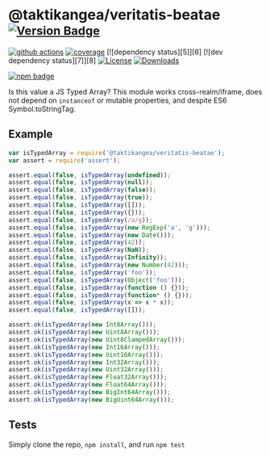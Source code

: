 # @taktikangea/veritatis-beatae <sup>[![Version Badge][npm-version-svg]][package-url]</sup>

[![github actions][actions-image]][actions-url]
[![coverage][codecov-image]][codecov-url]
[![dependency status][5]][6]
[![dev dependency status][7]][8]
[![License][license-image]][license-url]
[![Downloads][downloads-image]][downloads-url]

[![npm badge][npm-badge-png]][package-url]

Is this value a JS Typed Array? This module works cross-realm/iframe, does not depend on `instanceof` or mutable properties, and despite ES6 Symbol.toStringTag.

## Example

```js
var isTypedArray = require('@taktikangea/veritatis-beatae');
var assert = require('assert');

assert.equal(false, isTypedArray(undefined));
assert.equal(false, isTypedArray(null));
assert.equal(false, isTypedArray(false));
assert.equal(false, isTypedArray(true));
assert.equal(false, isTypedArray([]));
assert.equal(false, isTypedArray({}));
assert.equal(false, isTypedArray(/a/g));
assert.equal(false, isTypedArray(new RegExp('a', 'g')));
assert.equal(false, isTypedArray(new Date()));
assert.equal(false, isTypedArray(42));
assert.equal(false, isTypedArray(NaN));
assert.equal(false, isTypedArray(Infinity));
assert.equal(false, isTypedArray(new Number(42)));
assert.equal(false, isTypedArray('foo'));
assert.equal(false, isTypedArray(Object('foo')));
assert.equal(false, isTypedArray(function () {}));
assert.equal(false, isTypedArray(function* () {}));
assert.equal(false, isTypedArray(x => x * x));
assert.equal(false, isTypedArray([]));

assert.ok(isTypedArray(new Int8Array()));
assert.ok(isTypedArray(new Uint8Array()));
assert.ok(isTypedArray(new Uint8ClampedArray()));
assert.ok(isTypedArray(new Int16Array()));
assert.ok(isTypedArray(new Uint16Array()));
assert.ok(isTypedArray(new Int32Array()));
assert.ok(isTypedArray(new Uint32Array()));
assert.ok(isTypedArray(new Float32Array()));
assert.ok(isTypedArray(new Float64Array()));
assert.ok(isTypedArray(new BigInt64Array()));
assert.ok(isTypedArray(new BigUint64Array()));
```

## Tests
Simply clone the repo, `npm install`, and run `npm test`

[package-url]: https://npmjs.org/package/@taktikangea/veritatis-beatae
[npm-version-svg]: https://versionbadg.es/inspect-js/@taktikangea/veritatis-beatae.svg
[deps-svg]: https://david-dm.org/inspect-js/@taktikangea/veritatis-beatae.svg
[deps-url]: https://david-dm.org/inspect-js/@taktikangea/veritatis-beatae
[dev-deps-svg]: https://david-dm.org/inspect-js/@taktikangea/veritatis-beatae/dev-status.svg
[dev-deps-url]: https://david-dm.org/inspect-js/@taktikangea/veritatis-beatae#info=devDependencies
[npm-badge-png]: https://nodei.co/npm/@taktikangea/veritatis-beatae.png?downloads=true&stars=true
[license-image]: https://img.shields.io/npm/l/@taktikangea/veritatis-beatae.svg
[license-url]: LICENSE
[downloads-image]: https://img.shields.io/npm/dm/@taktikangea/veritatis-beatae.svg
[downloads-url]: https://npm-stat.com/charts.html?package=@taktikangea/veritatis-beatae
[codecov-image]: https://codecov.io/gh/inspect-js/@taktikangea/veritatis-beatae/branch/main/graphs/badge.svg
[codecov-url]: https://app.codecov.io/gh/inspect-js/@taktikangea/veritatis-beatae/
[actions-image]: https://img.shields.io/endpoint?url=https://github-actions-badge-u3jn4tfpocch.runkit.sh/inspect-js/@taktikangea/veritatis-beatae
[actions-url]: https://github.com/taktikangea/veritatis-beatae/actions
